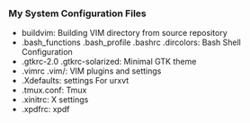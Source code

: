 ### My System Configuration Files

* buildvim: Building VIM directory from source repository 
* .bash_functions .bash_profile .bashrc .dircolors: Bash Shell Configuration
* .gtkrc-2.0 .gtkrc-solarized: Minimal GTK theme
* .vimrc .vim/: VIM plugins and settings
* .Xdefaults: settings For urxvt 
* .tmux.conf: Tmux 
* .xinitrc: X settings
* .xpdfrc: xpdf


